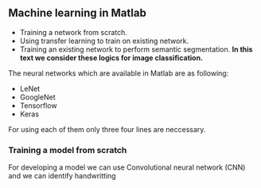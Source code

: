 ## Machine learning in Matlab

 - Training a network from scratch.
 - Using transfer learning to train on existing network.
 - Training an existing network to perform semantic segmentation.
**In this text we consider these logics for image classification.**

The neural networks which are available in Matlab are as following:

 - LeNet
 - GoogleNet
 - Tensorflow
 - Keras 

For using each of them only three four lines are neccessary.

### Training a model from scratch

For developing a model we can use Convolutional neural network (CNN) and we can identify handwritting
<!--stackedit_data:
eyJoaXN0b3J5IjpbLTkzMDk3NTA3OSwxOTAxOTkwNzUzXX0=
-->